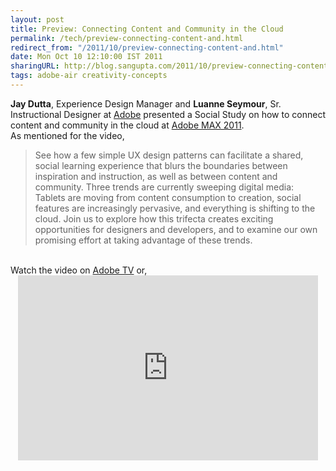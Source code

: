 ```yaml
---
layout: post
title: Preview: Connecting Content and Community in the Cloud
permalink: /tech/preview-connecting-content-and.html
redirect_from: "/2011/10/preview-connecting-content-and.html"
date: Mon Oct 10 12:10:00 IST 2011
sharingURL: http://blog.sangupta.com/2011/10/preview-connecting-content-and.html
tags: adobe-air creativity-concepts
---
```


<b>Jay Dutta</b>, Experience Design Manager and 
<b>Luanne Seymour</b>, Sr. Instructional Designer at 
<a href="http://www.adobe.com">Adobe</a> presented a Social Study on how to connect content and community in the cloud at 
<a href="http://max.adobe.com/attend">Adobe MAX 2011</a>.
<br>As mentioned for the video,
<br>
<blockquote>
    See how a few simple UX design patterns can facilitate a shared, social learning experience that blurs the boundaries between inspiration and instruction, as well as between content and community. Three trends are currently sweeping digital media: Tablets are moving from content consumption to creation, social features are increasingly pervasive, and everything is shifting to the cloud. Join us to explore how this trifecta creates exciting opportunities for designers and developers, and to examine our own promising effort at taking advantage of these trends.
</blockquote>
<br>Watch the video on 
<a href="http://tv.adobe.com/watch/max-2011-envision/social-studies-connecting-content-and-community-in-the-cloud/">Adobe TV</a> or,
<br>
<div style="text-align: center;">
    <iframe allowfullscreen frameborder="0" height="296" scrolling="no" src="http://tv.adobe.com/embed/802/11308/" title="AdobeTV Video Player" width="480"></iframe>
    <br>
</div>
